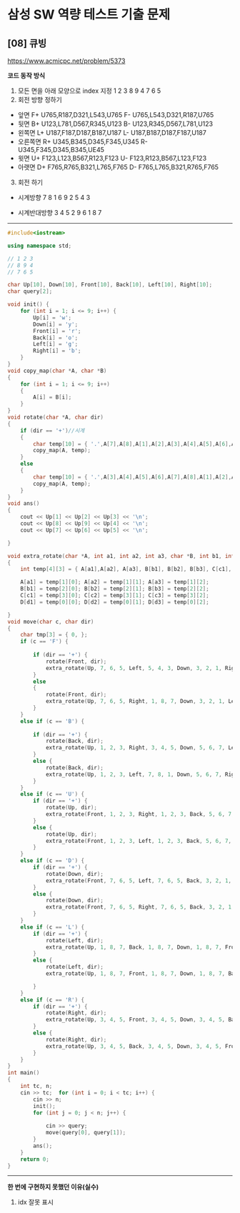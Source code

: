 # 삼성 SW 역량 테스트 기출 문제

## [08] 큐빙

https://www.acmicpc.net/problem/5373

**코드 동작 방식**
1. 모든 면을 아래 모양으로 index 지정
1 2 3
8 9 4
7 6 5
2. 회전 방향 정하기
- 앞면
F+ U765,R187,D321,L543,U765
F- U765,L543,D321,R187,U765
- 뒷면
B+ U123,L781,D567,R345,U123
B- U123,R345,D567,L781,U123
- 왼쪽면
L+ U187,F187,D187,B187,U187
L- U187,B187,D187,F187,U187
- 오른쪽면
R+ U345,B345,D345,F345,U345
R- U345,F345,D345,B345,UE45
- 윗면
U+ F123,L123,B567,R123,F123
U- F123,R123,B567,L123,F123
- 아랫면
D+ F765,R765,B321,L765,F765
D- F765,L765,B321,R765,F765

3. 회전 하기
- 시계방향
7 8 1
6 9 2
5 4 3

- 시계반대방향
3 4 5
2 9 6
1 8 7


---

```cpp
#include<iostream>

using namespace std;

// 1 2 3
// 8 9 4
// 7 6 5

char Up[10], Down[10], Front[10], Back[10], Left[10], Right[10];
char query[2];

void init() {
	for (int i = 1; i <= 9; i++) {
		Up[i] = 'w';
		Down[i] = 'y';
		Front[i] = 'r';
		Back[i] = 'o';
		Left[i] = 'g';
		Right[i] = 'b';
	}
}
void copy_map(char *A, char *B)
{
	for (int i = 1; i <= 9; i++)
	{
		A[i] = B[i];
	}
}
void rotate(char *A, char dir)
{
	if (dir == '+')//시계
	{
		char temp[10] = { '.',A[7],A[8],A[1],A[2],A[3],A[4],A[5],A[6],A[9] };
		copy_map(A, temp);
	}
	else
	{
		char temp[10] = { '.',A[3],A[4],A[5],A[6],A[7],A[8],A[1],A[2],A[9] };
		copy_map(A, temp);
	}
}
void ans()
{
	cout << Up[1] << Up[2] << Up[3] << '\n';
	cout << Up[8] << Up[9] << Up[4] << '\n';
	cout << Up[7] << Up[6] << Up[5] << '\n';

}

void extra_rotate(char *A, int a1, int a2, int a3, char *B, int b1, int b2, int b3, char *C, int c1, int c2, int c3, char *vD, int d1, int d2, int d3)
{
	int temp[4][3] = { A[a1],A[a2], A[a3], B[b1], B[b2], B[b3], C[c1], C[c2], C[c3], D[d1], D[d2], D[d3] };

	A[a1] = temp[1][0]; A[a2] = temp[1][1]; A[a3] = temp[1][2];
	B[b1] = temp[2][0]; B[b2] = temp[2][1]; B[b3] = temp[2][2];
	C[c1] = temp[3][0]; C[c2] = temp[3][1]; C[c3] = temp[3][2];
	D[d1] = temp[0][0]; D[d2] = temp[0][1]; D[d3] = temp[0][2];

}
void move(char c, char dir)
{
	char tmp[3] = { 0, };
	if (c == 'F') {
		
		if (dir == '+') {
			rotate(Front, dir);
			extra_rotate(Up, 7, 6, 5, Left, 5, 4, 3, Down, 3, 2, 1, Right, 1, 8, 7);
		}
		else
		{
			rotate(Front, dir);
			extra_rotate(Up, 7, 6, 5, Right, 1, 8, 7, Down, 3, 2, 1, Left, 5, 4, 3);
		}
	}
	else if (c == 'B') {
		
		if (dir == '+') {
			rotate(Back, dir);
			extra_rotate(Up, 1, 2, 3, Right, 3, 4, 5, Down, 5, 6, 7, Left, 7, 8, 1);
		}
		else {
			rotate(Back, dir);
			extra_rotate(Up, 1, 2, 3, Left, 7, 8, 1, Down, 5, 6, 7, Right, 3, 4, 5);
		}
	}
	else if (c == 'U') {
		if (dir == '+') {
			rotate(Up, dir);
			extra_rotate(Front, 1, 2, 3, Right, 1, 2, 3, Back, 5, 6, 7, Left, 1, 2, 3);
		}
		else {
			rotate(Up, dir);
			extra_rotate(Front, 1, 2, 3, Left, 1, 2, 3, Back, 5, 6, 7, Right, 1, 2, 3);
		}
	}
	else if (c == 'D') {
		if (dir == '+') {
			rotate(Down, dir);
			extra_rotate(Front, 7, 6, 5, Left, 7, 6, 5, Back, 3, 2, 1, Right, 7, 6, 5);
		}
		else {
			rotate(Down, dir);
			extra_rotate(Front, 7, 6, 5, Right, 7, 6, 5, Back, 3, 2, 1, Left, 7, 6, 5);
		}
	}
	else if (c == 'L') {
		if (dir == '+') {
			rotate(Left, dir);
			extra_rotate(Up, 1, 8, 7, Back, 1, 8, 7, Down, 1, 8, 7, Front, 1, 8, 7);
		}
		else {
			rotate(Left, dir);
			extra_rotate(Up, 1, 8, 7, Front, 1, 8, 7, Down, 1, 8, 7, Back, 1, 8, 7);

		}
	}
	else if (c == 'R') {
		if (dir == '+') {
			rotate(Right, dir);
			extra_rotate(Up, 3, 4, 5, Front, 3, 4, 5, Down, 3, 4, 5, Back, 3, 4, 5);
		}
		else {
			rotate(Right, dir);
			extra_rotate(Up, 3, 4, 5, Back, 3, 4, 5, Down, 3, 4, 5, Front, 3, 4, 5);
		}
	}
}
int main()
{
	int tc, n;
	cin >> tc;	for (int i = 0; i < tc; i++) {
		cin >> n;
		init();
		for (int j = 0; j < n; j++) {
			
			cin >> query;
			move(query[0], query[1]);
		}
		ans();
	}
	return 0;
}
```

---

**한 번에 구현하지 못했던 이유(실수)**
 1. idx 잘못 표시
  
